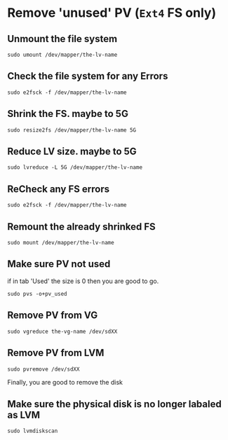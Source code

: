 # Remove '__unused__' PV (`Ext4` FS only)

## Unmount the file system
```
sudo umount /dev/mapper/the-lv-name
```

## Check the file system for any Errors
```
sudo e2fsck -f /dev/mapper/the-lv-name
```

## Shrink the FS. maybe to 5G
```
sudo resize2fs /dev/mapper/the-lv-name 5G
```

## Reduce LV size. maybe to 5G
```
sudo lvreduce -L 5G /dev/mapper/the-lv-name
```

## ReCheck any FS errors
```
sudo e2fsck -f /dev/mapper/the-lv-name
```

## Remount the already shrinked FS
```
sudo mount /dev/mapper/the-lv-name
```

## Make sure PV not used
if in tab 'Used' the size is 0 then you are good to go.
```
sudo pvs -o+pv_used
```

## Remove PV from VG
```
sudo vgreduce the-vg-name /dev/sdXX
```

## Remove PV from LVM
```
sudo pvremove /dev/sdXX
```
Finally, you are good to remove the disk

## Make sure the physical disk is no longer labaled as LVM
```
sudo lvmdiskscan
```
